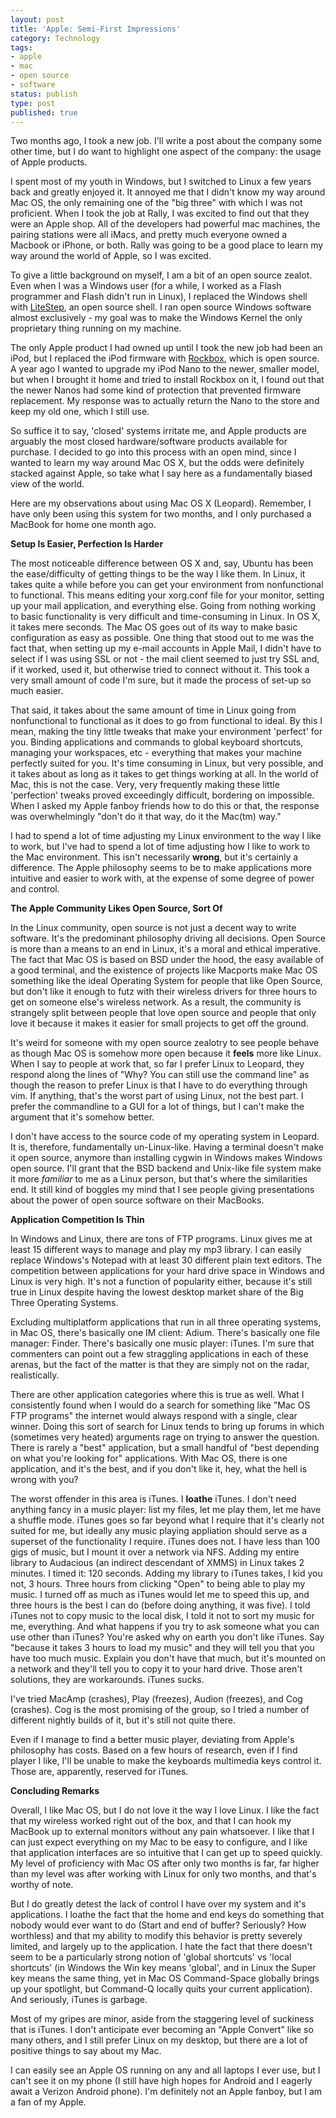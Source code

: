 ```yaml
---
layout: post
title: 'Apple: Semi-First Impressions'
category: Technology
tags:
- apple
- mac
- open source
- software
status: publish
type: post
published: true
---
```


Two months ago, I took a new job.  I'll write a post about the company some other time, but I do want to highlight one aspect of the company: the usage of Apple products.

I spent most of my youth in Windows, but I switched to Linux a few years back and greatly enjoyed it.  It annoyed me that I didn't know my way around Mac OS, the only remaining one of the "big three" with which I was not proficient.  When I took the job at Rally, I was excited to find out that they were an Apple shop.  All of the developers had powerful mac machines, the pairing stations were all iMacs, and pretty much everyone owned a Macbook or iPhone, or both.  Rally was going to be a good place to learn my way around the world of Apple, so I was excited.

To give a little background on myself, I am a bit of an open source zealot.  Even when I was a Windows user (for a while, I worked as a Flash programmer and Flash didn't run in Linux), I replaced the Windows shell with [LiteStep](http://www.ls-universe.info/news.php), an open source shell.  I ran open source Windows software almost exclusively - my goal was to make the Windows Kernel the only proprietary thing running on my machine.

The only Apple product I had owned up until I took the new job had been an iPod, but I replaced the iPod firmware with [Rockbox](http://www.rockbox.org/), which is open source.  A year ago I wanted to upgrade my iPod Nano to the newer, smaller model, but when I brought it home and tried to install Rockbox on it, I found out that the newer Nanos had some kind of protection that prevented firmware replacement.  My response was to actually return the Nano to the store and keep my old one, which I still use.

So suffice it to say, 'closed' systems irritate me, and Apple products are arguably the most closed hardware/software products available for purchase.  I decided to go into this process with an open mind, since I wanted to learn my way around Mac OS X, but the odds were definitely stacked against Apple, so take what I say here as a fundamentally biased view of the world.

Here are my observations about using Mac OS X (Leopard).  Remember, I have only been using this system for two months, and I only purchased a MacBook for home one month ago.

**Setup Is Easier, Perfection Is Harder**

The most noticeable difference between OS X and, say, Ubuntu has been the ease/difficulty of getting things to be the way I like them.  In Linux, it takes quite a while before you can get your environment from nonfunctional to functional.  This means editing your xorg.conf file for your monitor, setting up your mail application, and everything else.  Going from nothing working to basic functionality is very difficult and time-consuming in Linux.  In OS X, it takes mere seconds.  The Mac OS goes out of its way to make basic configuration as easy as possible.  One thing that stood out to me was the fact that, when setting up my e-mail accounts in Apple Mail, I didn't have to select if I was using SSL or not - the mail client seemed to just try SSL and, if it worked, used it, but otherwise tried to connect without it.  This took a very small amount of code I'm sure, but it made the process of set-up so much easier.

That said, it takes about the same amount of time in Linux going from nonfunctional to functional as it does to go from functional to ideal.  By this I mean, making the tiny little tweaks that make your environment 'perfect' for you.  Binding applications and commands to global keyboard shortcuts, managing your workspaces, etc - everything that makes your machine perfectly suited for you.  It's time consuming in Linux, but very possible, and it takes about as long as it takes to get things working at all.  In the world of Mac, this is not the case.  Very, very frequently making these little 'perfection' tweaks proved exceedingly difficult, bordering on impossible.  When I asked my Apple fanboy friends how to do this or that, the response was overwhelmingly "don't do it that way, do it the Mac(tm) way."  

I had to spend a lot of time adjusting my Linux environment to the way I like to work, but I've had to spend a lot of time adjusting how I like to work to the Mac environment.  This isn't necessarily **wrong**, but it's certainly a difference.  The Apple philosophy seems to be to make applications more intuitive and easier to work with, at the expense of some degree of power and control.

**The Apple Community Likes Open Source, Sort Of**

In the Linux community, open source is not just a decent way to write software.  It's the predominant philosophy driving all decisions.  Open Source is more than a means to an end in Linux, it's a moral and ethical imperative.   The fact that Mac OS is based on BSD under the hood, the easy available of a good terminal, and the existence of projects like Macports make Mac OS something like the ideal Operating System for people that like Open Source, but don't like it enough to futz with their wireless drivers for three hours to get on someone else's wireless network.  As a result, the community is strangely split between people that love open source and people that only love it because it makes it easier for small projects to get off the ground.

It's weird for someone with my open source zealotry to see people behave as though Mac OS is somehow more open because it **feels** more like Linux.  When I say to people at work that, so far I prefer Linux to Leopard, they respond along the lines of "Why?  You can still use the command line" as though the reason to prefer Linux is that I have to do everything through vim.  If anything, that's the worst part of using Linux, not the best part.  I prefer the commandline to a GUI for a lot of things, but I can't make the argument that it's somehow better.

I don't have access to the source code of my operating system in Leopard.  It is, therefore, fundamentally un-Linux-like.  Having a terminal doesn't make it open source, anymore than installing cygwin in Windows makes Windows open source.  I'll grant that the BSD backend and Unix-like file system make it more _familiar_ to me as a Linux person, but that's where the similarities end.  It still kind of boggles my mind that I see people giving presentations about the power of open source software on their MacBooks.

**Application Competition Is Thin**

In Windows and Linux, there are tons of FTP programs.  Linux gives me at least 15 different ways to manage and play my mp3 library.  I can easily replace Windows's Notepad with at least 30 different plain text editors.  The competition between applications for your hard drive space in Windows and Linux is very high.  It's not a function of popularity either, because it's still true in Linux despite having the lowest desktop market share of the Big Three Operating Systems.

Excluding multiplatform applications that run in all three operating systems, in Mac OS, there's basically one IM client: Adium.  There's basically one file manager: Finder.  There's basically one music player: iTunes.  I'm sure that commenters can point out a few straggling applications in each of these arenas, but the fact of the matter is that they are simply not on the radar, realistically.

There are other application categories where this is true as well.  What I consistently found when I would do a search for something like "Mac OS FTP programs" the internet would always respond with a single, clear winner.  Doing this sort of search for Linux tends to bring up forums in which (sometimes very heated) arguments rage on trying to answer the question.  There is rarely a "best" application, but a small handful of "best depending on what you're looking for" applications.  With Mac OS, there is one application, and it's the best, and if you don't like it, hey, what the hell is wrong with you?

The worst offender in this area is iTunes.  I **loathe** iTunes.  I don't need anything fancy in a music player: list my files, let me play them, let me have a shuffle mode.  iTunes goes so far beyond what I require that it's clearly not suited for me, but ideally any music playing appliation should serve as a superset of the functionality I require.  iTunes does not.  I have less than 100 gigs of music, but I mount it over a network via NFS.  Adding my entire library to Audacious (an indirect descendant of XMMS) in Linux takes 2 minutes.  I timed it: 120 seconds.  Adding my library to iTunes takes, I kid you not, 3 hours.  Three hours from clicking "Open" to being able to play my music.  I turned off as much as iTunes would let me to speed this up, and three hours is the best I can do (before doing anything, it was five). I told iTunes not to copy music to the local disk, I told it not to sort my music for me, everything.  And what happens if you try to ask someone what you can use other than iTunes?  You're asked why on earth you don't like iTunes.  Say "because it takes 3 hours to load my music" and they will tell you that you have too much music.  Explain you don't have that much, but it's mounted on a network and they'll tell you to copy it to your hard drive.  Those aren't solutions, they are workarounds.  iTunes sucks.

I've tried MacAmp (crashes), Play (freezes), Audion (freezes), and Cog (crashes).  Cog is the most promising of the group, so I tried a number of different nightly builds of it, but it's still not quite there.

Even if I manage to find a better music player, deviating from Apple's philosophy has costs.  Based on a few hours of research, even if I find player I like, I'll be unable to make the keyboards multimedia keys control it.  Those are, apparently, reserved for iTunes.

**Concluding Remarks**

Overall, I like Mac OS, but I do not love it the way I love Linux.  I like the fact that my wireless worked right out of the box, and that I can hook my MacBook up to external monitors without any pain whatsoever.  I like that I can just expect everything on my Mac to be easy to configure, and I like that application interfaces are so intuitive that I can get up to speed quickly.  My level of proficiency with Mac OS after only two months is far, far higher than my level was after working with Linux for only two months, and that's worthy of note.

But I do greatly detest the lack of control I have over my system and it's applications.  I loathe the fact that the home and end keys do something that nobody would ever want to do (Start and end of buffer? Seriously?  How worthless) and that my ability to modify this behavior is pretty severely limited, and largely up to the application.  I hate the fact that there doesn't seem to be a particularly strong notion of 'global shortcuts' vs 'local shortcuts' (in Windows the Win key means 'global', and in Linux the Super key means the same thing, yet in Mac OS Command-Space globally brings up your spotlight, but Command-Q locally quits your current application).  And seriously, iTunes is garbage.

Most of my gripes are minor, aside from the staggering level of suckiness that is iTunes.  I don't anticipate ever becoming an "Apple Convert" like so many others, and I still prefer Linux on my desktop, but there are a lot of positive things to say about my Mac.  

I can easily see an Apple OS running on any and all laptops I ever use, but I can't see it on my phone (I still have high hopes for Android and I eagerly await a Verizon Android phone).  I'm definitely not an Apple fanboy, but I am a fan of my Apple.

